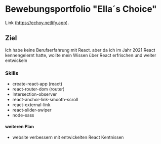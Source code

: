 # Bewebungsportfolio "Ella´s Choice"

Link (https://echoy.netlify.app).

## Ziel

Ich habe keine Berufserfahrung mit React. aber da ich im Jahr 2021 React kennengelernt hatte, wollte mein Wissen über React erfrischen und weiter entwickeln

### Skills
- create-react-app (react)
- react-router-dom (router)
- Intersection-observer
- react-anchor-link-smooth-scroll
- react-external-link
- react-slider-swiper
- node-sass

#### weiteren Plan
- website verbessern mit entwickelten React Kentnissen













